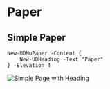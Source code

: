 # Paper

## Simple Paper

```text
New-UDMuPaper -Content {
    New-UDHeading -Text "Paper"
} -Elevation 4
```

![Simple Page with Heading](../../.gitbook/assets/image%20%2843%29.png)



